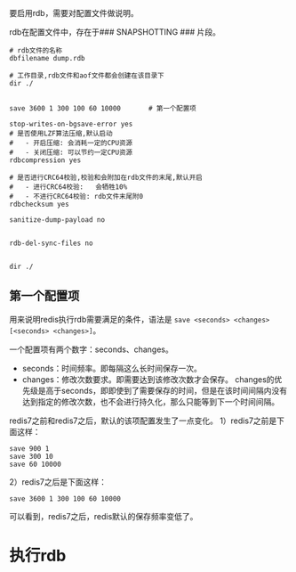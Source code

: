 
要启用rdb，需要对配置文件做说明。

rdb在配置文件中，存在于### SNAPSHOTTING ### 片段。
```text
# rdb文件的名称
dbfilename dump.rdb

# 工作目录,rdb文件和aof文件都会创建在该目录下
dir ./


save 3600 1 300 100 60 10000       # 第一个配置项

stop-writes-on-bgsave-error yes
# 是否使用LZF算法压缩,默认启动
#   - 开启压缩: 会消耗一定的CPU资源
#   - 关闭压缩: 可以节约一定CPU资源
rdbcompression yes

# 是否进行CRC64校验,校验和会附加在rdb文件的末尾,默认开启
#   - 进行CRC64校验:   会牺牲10%
#   - 不进行CRC64校验: rdb文件末尾附0
rdbchecksum yes

sanitize-dump-payload no


rdb-del-sync-files no


dir ./
```
## 第一个配置项

用来说明redis执行rdb需要满足的条件，语法是 `save <seconds> <changes> [<seconds> <changes>]`。

一个配置项有两个数字：seconds、changes。
- seconds：时间频率。即每隔这么长时间保存一次。
- changes：修改次数要求。即需要达到该修改次数才会保存。
changes的优先级是高于seconds，即即使到了需要保存的时间，但是在该时间间隔内没有达到指定的修改次数，也不会进行持久化，那么只能等到下一个时间间隔。

redis7之前和redis7之后，默认的该项配置发生了一点变化。
1）redis7之前是下面这样：
```text
save 900 1
save 300 10
save 60 10000
```
2）redis7之后是下面这样：
```text
save 3600 1 300 100 60 10000
```
可以看到，redis7之后，redis默认的保存频率变低了。

# 执行rdb

